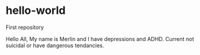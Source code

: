 # hello-world
First repository

Hello All,
My name is Merlin and I have depressions and ADHD.
Current not suicidal or have dangerous tendancies.
